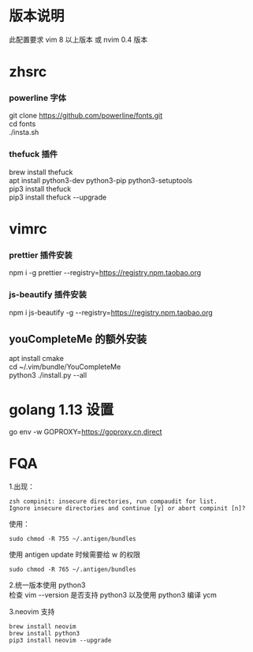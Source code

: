 # 版本说明

此配置要求 vim 8 以上版本 或 nvim 0.4 版本

# zhsrc

### powerline 字体

git clone https://github.com/powerline/fonts.git  
cd fonts  
./insta.sh

### thefuck 插件

brew install thefuck  
apt install python3-dev python3-pip python3-setuptools  
pip3 install thefuck  
pip3 install thefuck --upgrade

# vimrc

### prettier 插件安装

npm i -g prettier --registry=https://registry.npm.taobao.org

### js-beautify 插件安装

npm i js-beautify -g --registry=https://registry.npm.taobao.org

## youCompleteMe 的额外安装

apt install cmake  
cd ~/.vim/bundle/YouCompleteMe  
python3 ./install.py --all

# golang 1.13 设置

go env -w GOPROXY=https://goproxy.cn,direct

# FQA

1.出现：

```
zsh compinit: insecure directories, run compaudit for list.
Ignore insecure directories and continue [y] or abort compinit [n]?
```

使用：

```
sudo chmod -R 755 ~/.antigen/bundles
```

使用 antigen update 时候需要给 w 的权限

```
sudo chmod -R 765 ~/.antigen/bundles
```

2.统一版本使用 python3  
检查 vim --version 是否支持 python3 以及使用 python3 编译 ycm

3.neovim 支持

```
brew install neovim
brew install python3
pip3 install neovim --upgrade
```
